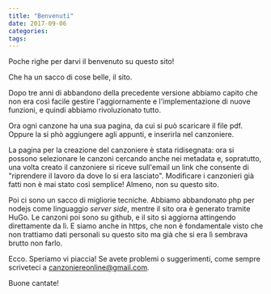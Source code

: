```yaml
---
title: "Benvenuti"
date: 2017-09-06
categories:
tags:
---
```


Poche righe per darvi il benvenuto su questo sito!

<!--more-->

Che ha un sacco di cose belle, il sito. 

Dopo tre anni di abbandono della precedente versione abbiamo capito che non era così facile gestire l'aggiornamente e l'implementazione di nuove funzioni, e quindi abbiamo rivoluzionato tutto.

Ora ogni canzone ha una sua pagina, da cui si può scaricare il file pdf. Oppure la si phò aggiungere agli appunti, e inserirla nel canzoniere.

La pagina per la creazione del canzoniere è stata ridisegnata: ora si possono selezionare le canzoni cercando anche nei metadata e, sopratutto, una volta creato il canzoniere si riceve sull'email un link che consente di "riprendere il lavoro da dove lo si era lasciato". Modificare i canzonieri già fatti non è mai stato così semplice! Almeno, non su questo sito.

Poi ci sono un sacco di migliorie tecniche. Abbiamo abbandonato php per nodejs come linguaggio *server side*, mentre il sito ora è generato tramite HuGo. Le canzoni poi sono su github, e il sito si aggiorna attingendo direttamente da lì. E siamo anche in https, che non è fondamentale visto che non trattiamo dati personali su questo sito ma già che si era lì sembrava brutto non farlo.

Ecco. Speriamo vi piaccia! Se avete problemi o suggerimenti, come sempre scriveteci a canzoniereonline@gmail.com.

Buone cantate!